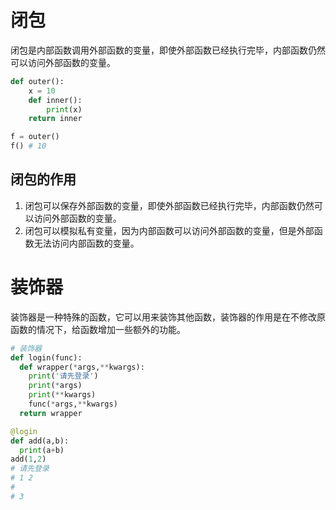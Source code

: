 #  闭包
闭包是内部函数调用外部函数的变量，即使外部函数已经执行完毕，内部函数仍然可以访问外部函数的变量。
```python
def outer():
    x = 10
    def inner():
        print(x)
    return inner

f = outer()
f() # 10
```
## 闭包的作用
1. 闭包可以保存外部函数的变量，即使外部函数已经执行完毕，内部函数仍然可以访问外部函数的变量。
2. 闭包可以模拟私有变量，因为内部函数可以访问外部函数的变量，但是外部函数无法访问内部函数的变量。

# 装饰器
装饰器是一种特殊的函数，它可以用来装饰其他函数，装饰器的作用是在不修改原函数的情况下，给函数增加一些额外的功能。
```python
# 装饰器
def login(func):
  def wrapper(*args,**kwargs):
    print('请先登录')
    print(*args)
    print(**kwargs)
    func(*args,**kwargs)
  return wrapper

@login
def add(a,b):
  print(a+b)
add(1,2)
# 请先登录
# 1 2
#
# 3
```
